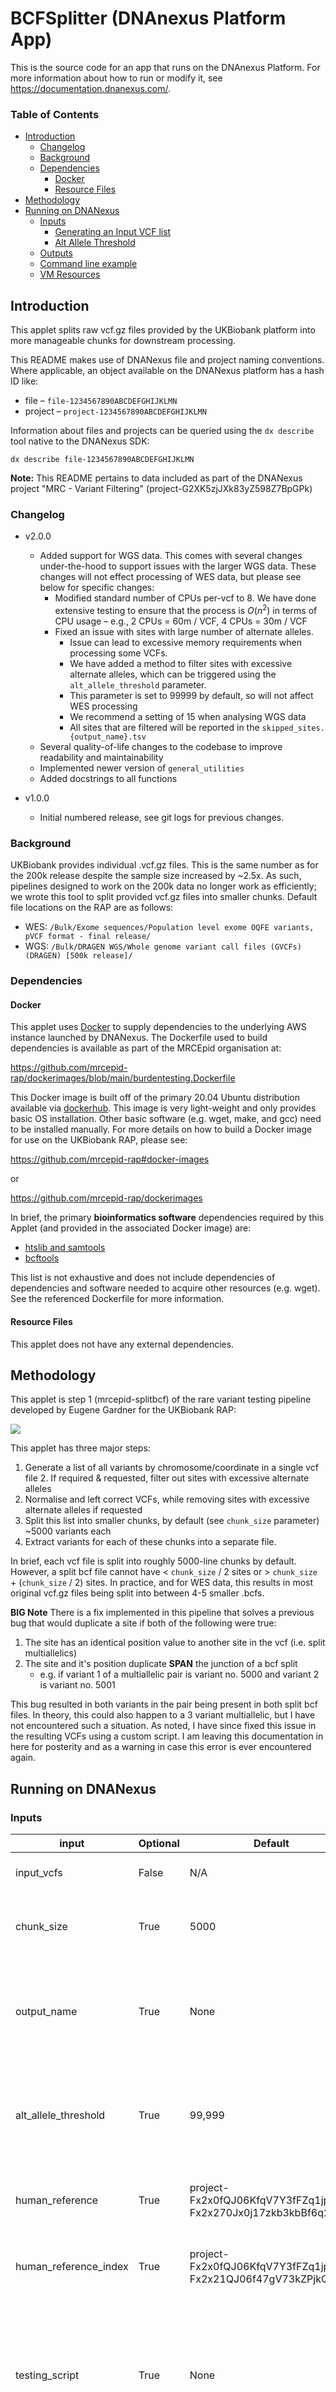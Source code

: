# BCFSplitter (DNAnexus Platform App)

This is the source code for an app that runs on the DNAnexus Platform.
For more information about how to run or modify it, see
https://documentation.dnanexus.com/.

### Table of Contents

- [Introduction](#introduction)
  * [Changelog](#changelog)
  * [Background](#background)
  * [Dependencies](#dependencies)
    + [Docker](#docker)
    + [Resource Files](#resource-files)
- [Methodology](#methodology)
- [Running on DNANexus](#running-on-dnanexus)
  * [Inputs](#inputs)
    + [Generating an Input VCF list](#generating-an-input-vcf-list)
    + [Alt Allele Threshold](#alt-allele-threshold)
  * [Outputs](#outputs)
  * [Command line example](#command-line-example)
  * [VM Resources](#vm-resources)

## Introduction

This applet splits raw vcf.gz files provided by the UKBiobank platform into more manageable chunks for downstream 
processing.

This README makes use of DNANexus file and project naming conventions. Where applicable, an object available on the DNANexus
platform has a hash ID like:

* file – `file-1234567890ABCDEFGHIJKLMN`
* project – `project-1234567890ABCDEFGHIJKLMN`

Information about files and projects can be queried using the `dx describe` tool native to the DNANexus SDK:

```shell
dx describe file-1234567890ABCDEFGHIJKLMN
```

**Note:** This README pertains to data included as part of the DNANexus project "MRC - Variant Filtering" (project-G2XK5zjJXk83yZ598Z7BpGPk)

### Changelog

* v2.0.0
  * Added support for WGS data. This comes with several changes under-the-hood to support issues with the larger WGS data. These changes will not effect processing of WES data, but please see below for specific changes:
    * Modified standard number of CPUs per-vcf to 8. We have done extensive testing to ensure that the process is $O(n^2)$ in terms of CPU usage – e.g., 2 CPUs = 60m / VCF, 4 CPUs = 30m / VCF
    * Fixed an issue with sites with large number of alternate alleles.
      * Issue can lead to excessive memory requirements when processing some VCFs.
      * We have added a method to filter sites with excessive alternate alleles, which can be triggered using the `alt_allele_threshold` parameter.
      * This parameter is set to 99999 by default, so will not affect WES processing
      * We recommend a setting of 15 when analysing WGS data
      * All sites that are filtered will be reported in the `skipped_sites.{output_name}.tsv`
  * Several quality-of-life changes to the codebase to improve readability and maintainability
  * Implemented newer version of `general_utilities`
  * Added docstrings to all functions

* v1.0.0
  * Initial numbered release, see git logs for previous changes.

### Background

UKBiobank provides individual .vcf.gz files. This is the same number as for the 200k release despite the sample size 
increased by ~2.5x. As such, pipelines designed to work on the 200k data no longer work as efficiently; we wrote 
this tool to split provided vcf.gz files into smaller chunks. Default file locations on the RAP are as follows:

* WES: `/Bulk/Exome sequences/Population level exome OQFE variants, pVCF format - final release/`
* WGS: `/Bulk/DRAGEN WGS/Whole genome variant call files (GVCFs) (DRAGEN) [500k release]/`

### Dependencies

#### Docker

This applet uses [Docker](https://www.docker.com/) to supply dependencies to the underlying AWS instance
launched by DNANexus. The Dockerfile used to build dependencies is available as part of the MRCEpid organisation at:

https://github.com/mrcepid-rap/dockerimages/blob/main/burdentesting.Dockerfile

This Docker image is built off of the primary 20.04 Ubuntu distribution available via [dockerhub](https://hub.docker.com/layers/ubuntu/library/ubuntu/20.04/images/sha256-644e9b64bee38964c4d39b8f9f241b894c00d71a932b5a20e1e8ee8e06ca0fbd?context=explore).
This image is very light-weight and only provides basic OS installation. Other basic software (e.g. wget, make, and gcc) need
to be installed manually. For more details on how to build a Docker image for use on the UKBiobank RAP, please see:

https://github.com/mrcepid-rap#docker-images

or 

https://github.com/mrcepid-rap/dockerimages

In brief, the primary **bioinformatics software** dependencies required by this Applet (and provided in the associated Docker image)
are:

* [htslib and samtools](http://www.htslib.org/)
* [bcftools](https://samtools.github.io/bcftools/bcftools.html)

This list is not exhaustive and does not include dependencies of dependencies and software needed to acquire other 
resources (e.g. wget). See the referenced Dockerfile for more information.

#### Resource Files

This applet does not have any external dependencies.

## Methodology

This applet is step 1 (mrcepid-splitbcf) of the rare variant testing pipeline developed by Eugene Gardner for the 
UKBiobank RAP:

![](https://github.com/mrcepid-rap/.github/blob/main/images/RAPPipeline.v3.png)

This applet has three major steps:

1. Generate a list of all variants by chromosome/coordinate in a single vcf file
   2. If required & requested, filter out sites with excessive alternate alleles
2. Normalise and left correct VCFs, while removing sites with excessive alternate alleles if requested
3. Split this list into smaller chunks, by default (see `chunk_size` parameter) ~5000 variants each
4. Extract variants for each of these chunks into a separate file.

In brief, each vcf file is split into roughly 5000-line chunks by default. However, a split bcf file cannot have 
< `chunk_size` / 2 sites or > `chunk_size` + (`chunk_size` / 2) sites. In practice, and for WES data, this results in
most original vcf.gz files being split into between 4-5 smaller .bcfs.

**BIG Note** There is a fix implemented in this pipeline that solves a previous bug that would duplicate a site if both
of the following were true:

1. The site has an identical position value to another site in the vcf (i.e. split multiallelics)
2. The site and it's position duplicate **SPAN** the junction of a bcf split
    * e.g. if variant 1 of a multiallelic pair is variant no. 5000 and variant 2 is variant no. 5001

This bug resulted in both variants in the pair being present in both split bcf files. In theory, this could also 
happen to a 3 variant multiallelic, but I have not encountered such a situation. As noted, I have since fixed this issue 
in the resulting VCFs using a custom script. I am leaving this documentation in here for posterity and as a warning in 
case this error is ever encountered again.

## Running on DNANexus

### Inputs

| input                 | Optional | Default                                                        | description                                                                                                                                                                                           |
|-----------------------|----------|----------------------------------------------------------------|-------------------------------------------------------------------------------------------------------------------------------------------------------------------------------------------------------|
| input_vcfs            | False    | N/A                                                            | List of raw input vcf.gz file(s) from DNA Nexus                                                                                                                                                       |
| chunk_size            | True     | 5000                                                           | The number of variants to include per-output BCF produced by this applet.                                                                                                                             |
| output_name           | True     | None                                                           | Additional string to use when creating information files (run info, skipped_sites). This does NOT modify the name of split VCF files.                                                                 |
| alt_allele_threshold  | True     | 99,999                                                         | The maximum number of alternate alleles in a single variant before filtering a site. Uses '>' (greater than) to determine threshold.                                                                  |
| human_reference       | True     | project-Fx2x0fQJ06KfqV7Y3fFZq1jp:file-Fx2x270Jx0j17zkb3kbBf6q2 | dxfile / path pointing to the reference genome the provided VCFs are aligned to                                                                                                                       |
| human_reference_index | True     | project-Fx2x0fQJ06KfqV7Y3fFZq1jp:file-Fx2x21QJ06f47gV73kZPjkQQ | dxfile / path pointing to the reference genome index (.fai) the provided VCFs are aligned to                                                                                                          |
| testing_script        | True     | None                                                           | Invoke the bcfsplitter test suite by providing a script compatible with the 'pytest' module. DO NOT use this flag unless you know what you are doing! See `Readme.developer.md` for more information. |
| testing_directory     | True     | None                                                           | Directory name containing test files. DO NOT use this flag unless you know what you are doing! See `Readme.developer.md` for more information.                                                        |

The format of the input_vcfs file is as follows:

```text
file-1234567890ABCDEFGHIJ
file-ABCDEFGHIJ1234567890
file-0987654321JIHGFEDCBA
file-JIHGFEDCBA0987654321
```

Where `file-1234567890ABCDEEFGHIJ` is the DNANexus file ID for an unprocessed vcf file.

#### Generating an Input VCF List

Please find an example (for WES data) of generating the input list(s) for the `input_vcfs` parameter below:

```shell
# 1. get a list of all VCFs
dx ls -l 'Bulk/Exome sequences/Population level exome OQFE variants, pVCF format - final release/ukb23157*.vcf.gz' | perl -ane 'chomp $_; if ($F[6] =~ /^\((\S+)\)$/) {$id = $1; $F[5] =~ s/.vcf.gz//; print "$F[5]\t$id\n";}' > bcf_list.txt 

# 2. Split to a manageble per-size job:
split -l 18 -d ../bcfsplitter_input.lst splitjob_

# 3. Upload to DNAnexus
dx upload splitjob_* --destination batch_files/
```

**Note**: `-l 18` is used above to ensure that all CPUs on the default instance type are used. Please see 
[VM Resources](#vm-resources) for more information on why this parameter was used as an example.

#### Alt Allele Threshold

The `alt_allele_threshold` parameter is used to filter out sites with excessive alternate alleles. When using this tool 
with WGS data, we suggest using a value of `15`. We have optimised this parameter to allow for the applet to function 
on a `mem1_ssd1` instance type (`c5d` family on AWS). This is to use low memory machines, which are not typicaly in
[demand on AWS](https://aws.amazon.com/ec2/spot/instance-advisor/). Thus, one can often use low priority on DNANexus
to save costs.

### Outputs

| output        | description                                                                                                                      |
|---------------|----------------------------------------------------------------------------------------------------------------------------------|
| output_vcfs   | All .bcf chunks from the resulting split of all files listed in `input_vcfs`                                                     |
| run_info      | Summary statistics for the each VCF file split as part of this process. Will be named like `vcf_info.{output_name}.tsv`          |
| skipped_sites | A .tsv file containing sites with > alt_allele_threshold alternate alleles. Will be named like `skipped_sites.{output_name}.tsv` |

output_vcfs is named based on the original file name of the vcf in `input_vcfs` with an additional 'chunk' identifier 
like:

`ukb23157_c1_b0_v1_chunkN.bcf`

run_info contains the following columns:

    vcf: The original vcf file
    dxid: The dxid of the original vcf file
    n_sites: Number of sites found in the original file
    n_final_sites: Number of sites after filtering for alt_allele_threshold
    norm_n_alts: Number of alternate alleles found in the normalised file – this SHOULD equal n_norm_sites
    vcf_size: Size of the original vcf file in bytes

skipped_sites contains the following columns:
  
    vcf: The original vcf file
    chrom: Chromosome of the site
    pos: Position of the site
    alts: Alternate alleles with MAF ~> 0.1% as a comma-separated list
    acs: Allele counts for each alternate allele listed in 'alts' as a comma-separated list

### Command line example

If this is your first time running this applet within a project other than "MRC - Variant Filtering", please see our
organisational documentation on how to download and build this app on the DNANexus Research Access Platform:

https://github.com/mrcepid-rap

For the input vcf (provided with the flag `-iinput_vcf`) one can use a file hash from one of the above files:

```shell
# 1. WES example: 
dx run mrcepid-bcfsplitter --priority low --destination filtered_vcfs/ \ 
        -iinput_vcfs=file-1234567890ABCDE -ioutput_name=list1
        
# 2. WGS example:
dx run mrcepid-bcfsplitter --priority low --destination filtered_vcfs/ \ 
        -iinput_vcfs=file-1234567890ABCDE -ioutput_name=list1 -ialt_allele_threshold=15 -ichunk_size=2500
```

Brief I/O information can also be retrieved on the command line:

```shell
dx run mrcepid-bcfsplitter --help
```

### VM Resources

Sensible (and tested) defaults for compute resources on DNANexus that is baked into the json used for building 
the app (at `dxapp.json`). The current default is for a mem1_ssd1_v2_x72 instance (72 CPUs, 144 Gb RAM). This machine
is typically not in high demand on AWS and should allow for jobs to run on low priority. If this machine does 
appear to be in high demand, switch to another instance type in the c5d family of machines (mem1_ssd1 on DNANexus).

Each VCF requires 8 CPUs to run. Thus, when determining the number of VCFs to run per job, one should take the number
of CPUs available on the machine and divide by 8. For example, since the default machine has 72 CPUs, one should run a 
multiple of 9 VCFs per job (e.g., 9, 18, 27, 36, ...). Note that runtime is roughly linear. Thus, if you have 18 VCFs, 
you should expect the job to take double the time of a job with 9 VCFs. This is important to consider when using low 
priority as the longer a job runs, the more likely it is to be interrupted. Using the default instance type, we have 
had good results on low priority with 18 VCFs / job. This strikes a reasonable balance between number of jobs to monitor
(DNANexus is limited to 100 jobs / user) and the likelihood of using low priority.

If necessary to adjust compute resources, one can provide a flag like `--instance-type mem1_ssd1_v2_x36`.
